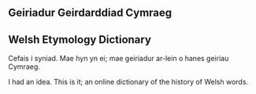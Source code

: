 Geiriadur Geirdarddiad Cymraeg 
-----------
Welsh Etymology Dictionary
-----------

Cefais i syniad. Mae hyn yn ei; mae geiriadur ar-lein o hanes geiriau Cymraeg.

I had an idea. This is it; an online dictionary of the history of Welsh words.
